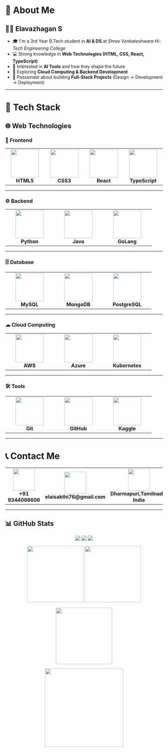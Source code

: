 # 👋 About Me  

## 🧑‍💻 **Elavazhagan S**  

- 🎓 I'm a 3rd Year B.Tech student in **AI & DS** at *Shree Venkateshwara Hi-Tech Engineering College*  
- 💻 Strong knowledge in **Web Technologies (HTML, CSS, React, TypeScript)**  
- 🤖 Interested in **AI Tools** and how they shape the future  
- 🌱 Exploring **Cloud Computing & Backend Development**  
- 🚀 Passionate about building **Full-Stack Projects** (Design → Development → Deployment)  


---

# 🚀 Tech Stack  

## 🌐 Web Technologies  

### 🎨 Frontend  
<div align="center">

<table>
  <tr>
    <td align="center" width="140">
      <img src="https://cdn.jsdelivr.net/gh/devicons/devicon/icons/html5/html5-original.svg" width="90" height="90"/><br/>
      <b>HTML5</b>
    </td>
    <td align="center" width="140">
      <img src="https://cdn.jsdelivr.net/gh/devicons/devicon/icons/css3/css3-original.svg" width="90" height="90"/><br/>
      <b>CSS3</b>
    </td>
    <td align="center" width="140">
      <img src="https://cdn.jsdelivr.net/gh/devicons/devicon/icons/react/react-original.svg" width="90" height="90"/><br/>
      <b>React</b>
    </td>
    <td align="center" width="140">
      <img src="https://cdn.jsdelivr.net/gh/devicons/devicon/icons/typescript/typescript-original.svg" width="90" height="90"/><br/>
      <b>TypeScript</b>
    </td>
  </tr>
</table>

</div>

---

### ⚙ Backend  
<div align="center">

<table>
  <tr>
    <td align="center" width="140">
      <img src="https://cdn.jsdelivr.net/gh/devicons/devicon/icons/python/python-original.svg" width="90" height="90"/><br/>
      <b>Python</b>
    </td>
    <td align="center" width="140">
      <img src="https://cdn.jsdelivr.net/gh/devicons/devicon/icons/java/java-original.svg" width="90" height="90"/><br/>
      <b>Java</b>
    </td>
    <td align="center" width="140">
      <img src="https://cdn.jsdelivr.net/gh/devicons/devicon/icons/go/go-original.svg" width="90" height="90"/><br/>
      <b>GoLang</b>
    </td>
  </tr>
</table>

</div>

---

### 🗄️ Database  
<div align="center">

<table>
  <tr>
    <td align="center" width="140">
      <img src="https://cdn.jsdelivr.net/gh/devicons/devicon/icons/mysql/mysql-original.svg" width="90" height="90"/><br/>
      <b>MySQL</b>
    </td>
    <td align="center" width="140">
      <img src="https://cdn.jsdelivr.net/gh/devicons/devicon/icons/mongodb/mongodb-original.svg" width="90" height="90"/><br/>
      <b>MongoDB</b>
    </td>
    <td align="center" width="140">
      <img src="https://cdn.jsdelivr.net/gh/devicons/devicon/icons/postgresql/postgresql-original.svg" width="90" height="90"/><br/>
      <b>PostgreSQL</b>
    </td>
  </tr>
</table>

</div>

---

### ☁ Cloud Computing  
<div align="center">

<table>
  <tr>
    <td align="center" width="140">
      <img src="https://www.google.com/imgres?q=aws%20icon&imgurl=https%3A%2F%2Fwww.figma.com%2Fcommunity%2Fresource%2F0432183c-2ad2-44e6-81f0-86441e6a1223%2Fthumbnail&imgrefurl=https%3A%2F%2Fwww.figma.com%2Fcommunity%2Ffile%2F1191778785581762270%2Faws-logo&docid=x5vFPgVieud8IM&tbnid=HJLU28UwmAWUfM&vet=12ahUKEwiJn-mdnpaPAxX1zzgGHXXZJtUQM3oECA8QAA..i&w=1280&h=960&hcb=2&ved=2ahUKEwiJn-mdnpaPAxX1zzgGHXXZJtUQM3oECA8QAA" width="90" height="90"/><br/>
      <b>AWS</b>
    </td>
    <td align="center" width="140">
      <img src="https://cdn.jsdelivr.net/gh/devicons/devicon/icons/azure/azure-original.svg" width="90" height="90"/><br/>
      <b>Azure</b>
    </td>
    <td align="center" width="140">
      <img src="https://cdn.jsdelivr.net/gh/devicons/devicon/icons/kubernetes/kubernetes-plain.svg" width="90" height="90"/><br/>
      <b>Kubernetes</b>
    </td>
  </tr>
</table>

</div>

---

### 🛠 Tools  
<div align="center">

<table>
  <tr>
    <td align="center" width="140">
      <img src="https://cdn.jsdelivr.net/gh/devicons/devicon/icons/git/git-original.svg" width="90" height="90"/><br/>
      <b>Git</b>
    </td>
    <td align="center" width="140">
      <img src="https://cdn.jsdelivr.net/gh/devicons/devicon/icons/github/github-original.svg" width="90" height="90"/><br/>
      <b>GitHub</b>
    </td>
    <td align="center" width="140">
      <img src="https://cdn.iconscout.com/icon/free/png-512/free-kaggle-3628927-3030165.png" width="90" height="90"/><br/>
      <b>Kaggle</b>
    </td>
  </tr>
</table>

</div>

---

# 📞 Contact Me  
<div align="center">

<table>
  <tr>
    <td align="center" width="140">
      <img src="https://cdn-icons-png.flaticon.com/512/724/724664.png" width="70" height="70"/><br/>
      <b>+91 9344088606</b>
    </td>
    <td align="center" width="140">
      <img src="https://cdn-icons-png.flaticon.com/512/732/732200.png" width="70" height="70"/><br/>
      <b> elaisakthi76@gmail.com</b>
    </td>
    <td align="center" width="140">
      <img src="https://cdn-icons-png.flaticon.com/512/684/684908.png" width="70" height="70"/><br/>
      <b> Dharmapuri,Tamilnadu, India</b>
    </td>
    <td align="center" width="140">
      <a href="https://www.linkedin.com/in/elai-sakthi-bb74a02b3" target="_blank">
        <img src="https://cdn.jsdelivr.net/gh/devicons/devicon/icons/linkedin/linkedin-original.svg" width="70" height="70"/><br/>
        <b>LinkedIn</b>
      </a>
    </td>
    <td align="center" width="140">
      <a href="https://www.instagram.com/ai_comrade?igsh=MW45bDJtcWk3ODFhZw==" target="_blank">
        <img src="https://cdn-icons-png.flaticon.com/512/2111/2111463.png" width="70" height="70"/><br/>
        <b>Instagram</b>
      </a>
    </td>
  </tr>
</table>

</div>

---
## 📊 GitHub Stats



<p align="center">

  <img src="https://komarev.com/ghpvc/?username=Elavazhagan S&label=Profile%20Views&color=green&style=for-the-badge"/>

  <img src="https://img.shields.io/github/followers/Elavazhagan S?label=Followers&style=for-the-badge&color=blue"/>

  <img src="https://img.shields.io/github/stars/Elavazhagan S?label=Stars&style=for-the-badge&color=orange"/>

</p>



<p align="center">

  <img src="https://github-readme-stats.vercel.app/api?username=Elavazhagan S&show_icons=true&theme=transparent&hide_border=true&bg_color=0d1117,161b22,0d1117" height="180em"/>

  <img src="https://github-readme-stats.vercel.app/api/top-langs/?username=Elavazhagan S&layout=compact&theme=transparent&hide_border=true&bg_color=0d1117,161b22,0d1117" height="180em"/>

</p>



<p align="center">

  <img src="https://github-readme-streak-stats.herokuapp.com/?user=Elavazhagan S&theme=transparent&hide_border=true&bg_color=0d1117,161b22,0d1117" height="180em"/>

</p>



<p align="center">

  <img src="https://github-readme-activity-graph.vercel.app/graph?username=Elavazhagan S&theme=react-dark&bg_color=0d1117&hide_border=true&line=38bdae&color=38bdae" height="250em"/>

</p>


